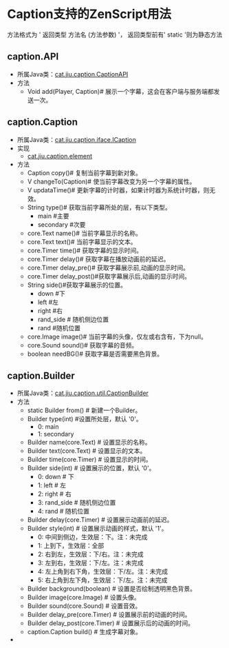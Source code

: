 # Caption支持的ZenScript用法
方法格式为 ' 返回类型 方法名 (方法参数) '， 返回类型前有' static '则为静态方法

## caption.API
* 所属Java类：[cat.jiu.caption.CaptionAPI](https://github.com/SmallJiu/Caption/blob/1.12.2/src/main/java/cat/jiu/caption/CaptionAPI.java)
* 方法
  * Void add(Player, Caption)# 展示一个字幕，这会在客户端与服务端都发送一次。





## caption.Caption
* 所属Java类：[cat.jiu.caption.iface.ICaption](https://github.com/SmallJiu/Caption/blob/1.12.2/src/main/java/cat/jiu/caption/iface/ICaption.java)
* 实现
  * [cat.jiu.caption.element](https://github.com/SmallJiu/Caption/blob/1.12.2/src/main/java/cat/jiu/caption/element/Caption.java)
* 方法
  * Caption copy()# 复制当前字幕到新对象。
  * V changeTo(Caption)# 使当前字幕改变为另一个字幕的属性。
  * V updataTime()# 更新字幕的计时器，如果计时器为系统计时器，则无效。
  * String type()# 获取当前字幕所处的层，有以下类型。
    * main #主要
    * secondary #次要
  * core.Text name()# 当前字幕显示的名称。
  * core.Text text()# 当前字幕显示的文本。
  * core.Timer time()# 获取字幕的显示时间。
  * core.Timer delay()# 获取字幕在播放动画前的延迟。
  * core.Timer delay_pre()# 获取字幕展示前,动画的显示时间。
  * core.Timer delay_post()#获取字幕展示后,动画的显示时间。
  * String side()#获取字幕展示的位置。
    * down #下
    * left #左
    * right #右
    * rand_side # 随机侧边位置
    * rand #随机位置
  * core.Image image()# 当前字幕的头像，仅左或右含有，下为null。
  * core.Sound sound()# 获取字幕的音频。
  * boolean needBG()# 获取字幕是否需要黑色背景。



## caption.Builder
* 所属Java类：[cat.jiu.caption.util.CaptionBuilder](https://github.com/SmallJiu/Caption/blob/1.12.2/src/main/java/cat/jiu/caption/util/CaptionBuilder.java)
* 方法
  * static Builder from() # 新建一个Builder。
  * Builder type(int) #设置所处层，默认 '0'。
    * 0: main
    * 1: secondary
  * Builder name(core.Text) # 设置显示的名称。
  * Builder text(core.Text) # 设置显示的文本。
  * Builder time(core.Timer) # 设置显示的时间。
  * Builder side(int) # 设置展示的位置，默认 '0'。
    * 0: down # 下
    * 1: left # 左
    * 2: right # 右
    * 3: rand_side # 随机侧边位置
    * 4: rand # 随机位置
  * Builder delay(core.Timer) # 设置展示动画前的延迟。
  * Builder style(int) # 设置展示动画的样式，默认 '1'。
    * 0: 中间到侧边，生效层：下。注：未完成
    * 1: 上到下，生效层：全部
    * 2: 右到左，生效层：下/右。注：未完成
    * 3: 左到右，生效层：下/左。注：未完成
    * 4: 左上角到右下角，生效层：下/左。注：未完成
    * 5: 右上角到左下角，生效层：下/左。注：未完成
  * Builder background(boolean) # 设置是否绘制透明黑色背景。
  * Builder image(core.Image) # 设置头像。
  * Builder sound(core.Sound) # 设置音效。
  * Builder delay_pre(core.Timer) # 设置展示前的动画的时间。
  * Builder delay_post(core.Timer) # 设置展示后的动画的时间。
  * caption.Caption build() # 生成字幕对象。
* 